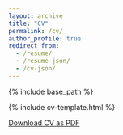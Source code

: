 ```yaml
---
layout: archive
title: "CV"
permalink: /cv/
author_profile: true
redirect_from:
  - /resume/
  - /resume-json/
  - /cv-json/
---
```


<style>
  .archive {
    margin: 0 auto;
    float: none;
    padding-right: 5%;
    padding-left: 6.137288136%;
  }

  .cv-container {
  margin-top:-1em;
  }
</style>

{% include base_path %}

{% include cv-template.html %}

<div class="cv-download-links">
  <a href="{{ base_path }}/files/cv.pdf" class="btn btn--primary">Download CV as PDF</a>
</div>

